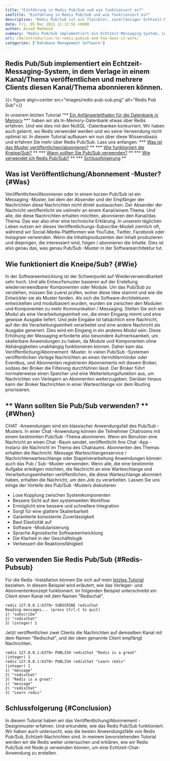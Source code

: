 ```yaml
---
title: "Einführung in Redis Pub/Sub und wie funktioniert es?" 
seoTitle: "Einführung in Redis Pub/Sub und wie funktioniert es?" 
description: "Redis Pub/Sub ist ein flexibler, zuverlässiger Echtzeit-Messaging-Service für unabhängige Anwendungen, um asynchrone Ereignisse zu veröffentlichen und abonnieren." 
date: Fri, 05 Mar 2021 11:12:55 +0000
author: Assad Mahmood
summary: "Redis Pub/Sub implementiert ein Echtzeit-Messaging-System, in dem Verlage in einem Kanal/Thema veröffentlichen und mehrere Clients diesen Kanal/Thema abonnieren können." 
url: /de/introduction-to-redis-pubsub-and-how-does-it-work/
categories: ['Database Management Software']
---
```


## Redis Pub/Sub implementiert ein Echtzeit-Messaging-System, in dem Verlage in einem Kanal/Thema veröffentlichen und mehrere Clients diesen Kanal/Thema abonnieren können.

{{< figure align=center src="images/redis-pub-sub.png" alt="Redis Pub Sub">}}

In unserem letzten Tutorial "** [Ein Anfängerleitfaden für die Datenbank in Memory][1] **" haben wir als In-Memory-Datenbank etwas über Redis erfahren. Und wie dies mit den NoSQL -Datenbanken konkurriert. Wir haben auch gelernt, wo Redis verwendet werden und wo seine Verwendung nicht optimal ist. In diesem Tutorial aufbauen wir nun über diese Wissensbasis und erfahren Sie mehr über Redis Pub/Sub. Lass uns anfangen.
  *** [Was ist das Muster veröffentlichen/abonnieren?][2] **
  *** [Wie funktioniert die Kneipe/Sub?][3] **
  *** [Wann sollten Sie Pub/Sub verwenden?][4] **
  *** [Wie verwendet ich Redis Pub/Sub?][5] **
  *** [Schlussfolgerung][6] **

## Was ist Veröffentlichung/Abonnement -Muster? {#Was}
Veröffentlichen/Abonnieren oder in einem kurzen Pub/Sub ist ein Messaging -Muster, bei dem der Absender und der Empfänger der Nachrichten diese Nachrichten nicht direkt austauschen. Der Absender der Nachricht veröffentlicht sie vielmehr an einem Kanal/einem Thema. Und alle, die diese Nachrichten erhalten möchten, abonnieren den Kanal/das Thema. Das war also eher eine technische Erklärung. In unserem täglichen Leben nutzen wir dieses Veröffentlichungs-Subscribe-Modell ziemlich oft, während wir Social-Media-Plattformen wie YouTube, Twitter, Facebook oder Instagram verwenden. Wenn die Inhaltsproduzenten den Inhalt produzieren und diejenigen, die interessiert sind, folgen / abonnieren die Inhalte. Dies ist also genau das, was genau Pub/Sub -Muster in der Softwarearchitektur tut.

## Wie funktioniert die Kneipe/Sub? {#Wie}
In der Softwareentwicklung ist der Schwerpunkt auf Wiederverwendbarkeit sehr hoch. Und alle Entwurfsmuster basieren auf der Erstellung wiederverwendbarer Komponenten oder Module. Um das Pub/Sub zu verstehen, müssen Sie zuerst prüfen, woher diese Idee stammt und wie die Entwickler sie als Muster fanden.
Als sich die Software-Architekturen entwickelten und modulbasiert wurden, wurden sie zwischen den Modulen und Komponenten zu mehr Kommunikation / Messaging. Stellen Sie sich ein Modul als eine Verarbeitungseinheit vor, die einen Eingang nimmt und eine gewisse Ausgabe liefert. Und jede Eingabe ist tatsächlich eine Nachricht, auf der die Verarbeitungseinheit verarbeitet und eine andere Nachricht als Ausgabe generiert. Dies wird ein Eingang in ein anderes Modul sein. Diese Erhöhung der Messaging erforderte also besondere Aufmerksamkeit, um skalierbare Anwendungen zu haben, da Module und Komponenten ohne Abhängigkeiten unabhängig funktionieren können. Daher kam das Veröffentlichung/Abonnement -Muster.
In vielen Pub/Sub -Systemen veröffentlichen Verlage Nachrichten an einen Vermittlermörder oder Eventbus, und Abonnenten registrieren Abonnements mit diesem Broker, sodass der Broker die Filterung durchführen lässt. Der Broker führt normalerweise einen Speicher und eine Weiterleitungsfunktion aus, um Nachrichten von Verlegern an Abonnenten weiterzugeben. Darüber hinaus kann der Broker Nachrichten in einer Warteschlange vor dem Routing priorisieren.

## ** Wann sollten Sie Pub/Sub verwenden? ** {#When}
CHAT -Anwendungen sind ein klassischer Anwendungsfall des Pub/Sub -Musters. In einer Chat -Anwendung können die Teilnehmer Chatrooms mit einem bestimmten Pub/Sub -Thema abonnieren. Wenn ein Benutzer eine Nachricht an einen Chat -Raum sendet, veröffentlicht ihre Chat -App -Instanz die Nachricht im Thema des Chatraums. Abonnenten des Themas erhalten die Nachricht.
Message Warteschlangenservice / Nachrichtenwarteschlange oder Stapelverarbeitung Anwendungen können auch das Pub / Sub -Muster verwenden. Wenn alle, die eine bestimmte Aufgabe erledigen möchten, die Nachricht an eine Warteschlange und Verarbeitungseinheiten veröffentlichen, die diese Warteschlange abonniert haben, erhalten die Nachricht, um den Job zu verarbeiten.
Lassen Sie uns einige der Vorteile des Pub/Sub -Musters diskutieren
  * Lose Kopplung zwischen Systemkomponenten
  * Bessere Sicht auf den systemweiten Workflow
  * Ermöglicht eine bessere und schnellere Integration
  * Sorgt für eine glattere Skalierbarkeit
  * Garantierte konsistente Zuverlässigkeit
  * Baut Elastizität auf
  * Software -Modularisierung
  * Sprache Agnostische Softwareentwicklung
  * Die Klarheit in der Geschäftslogik
  * Verbessert die Reaktionsfähigkeit

## So verwenden Sie Redis Pub/Sub {#Redis-Pubsub}
Für die Redis -Installation können Sie sich auf mein [letztes Tutorial][1] beziehen. In diesem Beispiel wird erläutert, wie das Verleger- und Abonnentenkonzept funktioniert. Im folgenden Beispiel unterschreibt ein Client einen Kanal mit dem Namen "Redischat".
```
redis 127.0.0.1:6379> SUBSCRIBE redisChat  
Reading messages... (press Ctrl-C to quit) 
1) "subscribe" 
2) "redisChat" 
3) (integer) 1 
```
Jetzt veröffentlichen zwei Clients die Nachrichten auf demselben Kanal mit dem Namen "Redischat", und der oben genannte Client empfängt Nachrichten.
```
redis 127.0.0.1:6379> PUBLISH redisChat "Redis is a great"  
(integer) 1  
redis 127.0.0.1:6379> PUBLISH redisChat "Learn redis"  
(integer) 1   
1) "message" 
2) "redisChat" 
3) "Redis is a great" 
1) "message" 
2) "redisChat" 
3) "Learn redis" 

```

## Schlussfolgerung {#Conclusion}
In diesem Tutorial haben wir das Veröffentlichung/Abonnement -Designmuster erfahren. Und erkundete, wie das Redis Pub/Sub funktioniert. Wir haben auch untersucht, was die besten Anwendungsfälle von Redis Pub/Sub, Echtzeit-Nachrichten sind. In meinem bevorstehenden Tutorial werden wir die Redis weiter untersuchen und erklären, wie wir Redis Pub/Sub mit Node.js verwenden können, um eine Echtzeit-Chat-Anwendung zu erstellen.

  
[1]: https://blog.containerize.com/database-management-software/a-beginners-guide-to-redis-in-memory-database/
[2]: #what
[3]: #how
[4]: #when
[5]: #redis-pubsub
[6]: #conclusion
